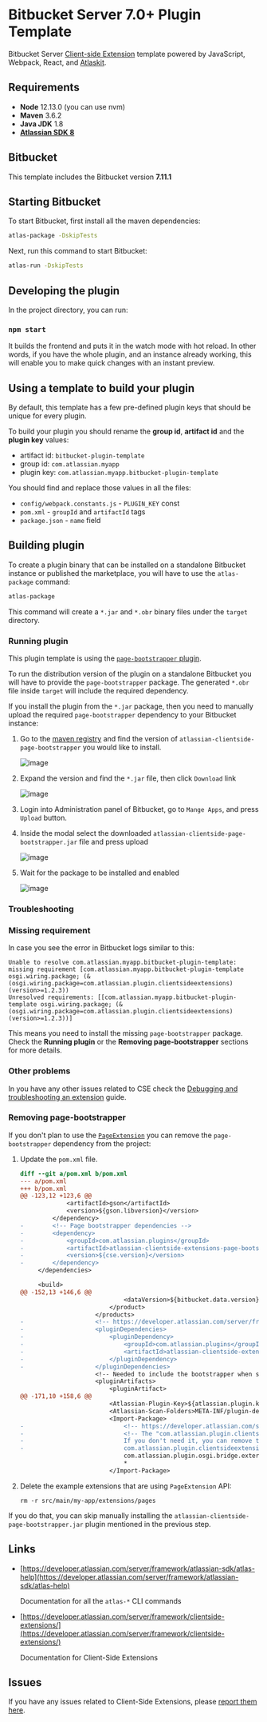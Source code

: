 # Bitbucket Server 7.0+ Plugin Template

Bitbucket Server [Client-side Extension](https://developer.atlassian.com/server/framework/clientside-extensions/) template powered by JavaScript, Webpack, React, and [Atlaskit](https://atlaskit.atlassian.com/).

## Requirements

-   **Node** 12.13.0 (you can use nvm)
-   **Maven** 3.6.2
-   **Java JDK** 1.8
-   [**Atlassian SDK 8**](https://developer.atlassian.com/server/framework/atlassian-sdk/downloads/)

## Bitbucket

This template includes the Bitbucket version **7.11.1**

## Starting Bitbucket

To start Bitbucket, first install all the maven dependencies:

```sh
atlas-package -DskipTests
```

Next, run this command to start Bitbucket:

```sh
atlas-run -DskipTests
```

## Developing the plugin

In the project directory, you can run:

### `npm start`

It builds the frontend and puts it in the watch mode with hot reload.
In other words, if you have the whole plugin, and an instance already working,
this will enable you to make quick changes with an instant preview.

## Using a template to build your plugin

By default, this template has a few pre-defined plugin keys that should be unique for every plugin.

To build your plugin you should rename the **group id**, **artifact id** and the **plugin key** values:

-   artifact id: `bitbucket-plugin-template`
-   group id: `com.atlassian.myapp`
-   plugin key: `com.atlassian.myapp.bitbucket-plugin-template`

You should find and replace those values in all the files:

-   `config/webpack.constants.js` - `PLUGIN_KEY` const
-   `pom.xml` - `groupId` and `artifactId` tags
-   `package.json` - `name` field

## Building plugin

To create a plugin binary that can be installed on a standalone Bitbucket instance or published the marketplace,
you will have to use the `atlas-package` command:

```sh
atlas-package
```

This command will create a `*.jar` and `*.obr` binary files under the `target` directory.

### Running plugin

This plugin template is using the [`page-bootstrapper` plugin](https://developer.atlassian.com/server/framework/clientside-extensions/guides/how-to/setup-page-bootstrapper/).

To run the distribution version of the plugin on a standalone Bitbucket you will have to provide the `page-bootstrapper` package. The generated `*.obr` file inside `target` will include the required dependency.

If you install the plugin from the `*.jar` package, then you need to manually upload the required `page-bootstrapper` dependency to your Bitbucket instance:

1. Go to the [maven registry](https://packages.atlassian.com/ui/repos/tree/General/maven-central-local%2Fcom%2Fatlassian%2Fplugins%2Fatlassian-clientside-extensions-page-bootstrapper)
   and find the version of `atlassian-clientside-page-bootstrapper` you would like to install.

    ![image](guides/page-bootstrapper-packages.png)

2. Expand the version and find the `*.jar` file, then click `Download` link

    ![image](guides/page-bootstrapper-download.png)

3. Login into Administration panel of Bitbucket, go to `Mange Apps`, and press `Upload` button.

4. Inside the modal select the downloaded `atlassian-clientside-page-bootstrapper.jar` file and press upload

    ![image](guides/page-bootstrapper-upload.png)

5. Wait for the package to be installed and enabled

    ![image](guides/page-bootstrapper-installed.png)

### Troubleshooting

### Missing requirement

In case you see the error in Bitbucket logs similar to this:

```
Unable to resolve com.atlassian.myapp.bitbucket-plugin-template: missing requirement [com.atlassian.myapp.bitbucket-plugin-template osgi.wiring.package; (&(osgi.wiring.package=com.atlassian.plugin.clientsideextensions)(version>=1.2.3))
Unresolved requirements: [[com.atlassian.myapp.bitbucket-plugin-template osgi.wiring.package; (&(osgi.wiring.package=com.atlassian.plugin.clientsideextensions)(version>=1.2.3))]
```

This means you need to install the missing `page-bootstrapper` package. Check the **Running plugin** or the **Removing page-bootstrapper** sections for more details.

### Other problems

In you have any other issues related to CSE check the [Debugging and troubleshooting an extension](https://developer.atlassian.com/server/framework/clientside-extensions/guides/how-to/debugging-and-troubleshooting-an-extension/) guide.

### Removing page-bootstrapper

If you don't plan to use the [`PageExtension`](https://developer.atlassian.com/server/framework/clientside-extensions/reference/api/extension-factories/page/) you can remove the `page-bootstrapper` dependency from the project:

1. Update the `pom.xml` file.

    ```patch
    diff --git a/pom.xml b/pom.xml
    --- a/pom.xml
    +++ b/pom.xml
    @@ -123,12 +123,6 @@
                 <artifactId>gson</artifactId>
                 <version>${gson.libversion}</version>
             </dependency>
    -        <!-- Page bootstrapper dependencies -->
    -        <dependency>
    -            <groupId>com.atlassian.plugins</groupId>
    -            <artifactId>atlassian-clientside-extensions-page-bootstrapper</artifactId>
    -            <version>${cse.version}</version>
    -        </dependency>
         </dependencies>

         <build>
    @@ -152,13 +146,6 @@
                                 <dataVersion>${bitbucket.data.version}</dataVersion>
                             </product>
                         </products>
    -                    <!-- https://developer.atlassian.com/server/framework/atlassian-sdk/bundling-extra-dependencies-in-an-obr/ -->
    -                    <pluginDependencies>
    -                        <pluginDependency>
    -                            <groupId>com.atlassian.plugins</groupId>
    -                            <artifactId>atlassian-clientside-extensions-page-bootstrapper</artifactId>
    -                        </pluginDependency>
    -                    </pluginDependencies>
                         <!-- Needed to include the bootstrapper when starting the project with AMPS -->
                         <pluginArtifacts>
                             <pluginArtifact>
    @@ -171,10 +158,6 @@
                             <Atlassian-Plugin-Key>${atlassian.plugin.key}</Atlassian-Plugin-Key>
                             <Atlassian-Scan-Folders>META-INF/plugin-descriptors</Atlassian-Scan-Folders>
                             <Import-Package>
    -                            <!-- https://developer.atlassian.com/server/framework/atlassian-sdk/bundling-extra-dependencies-in-an-obr/ -->
    -                            <!-- The "com.atlassian.plugin.clientsideextensions" import is required by the page-bootstrapper package.
    -                            If you don't need it, you can remove this line. -->
    -                            com.atlassian.plugin.clientsideextensions;version="${cse.version}",
                                 com.atlassian.plugin.osgi.bridge.external,
                                 *
                             </Import-Package>
    ```

2. Delete the example extensions that are using `PageExtension` API:
    ```
    rm -r src/main/my-app/extensions/pages
    ```

If you do that, you can skip manually installing the `atlassian-clientside-page-bootstrapper.jar` plugin mentioned in the previous step.

## Links

-   [https://developer.atlassian.com/server/framework/atlassian-sdk/atlas-help](https://developer.atlassian.com/server/framework/atlassian-sdk/atlas-help)

    Documentation for all the `atlas-*` CLI commands

-   [https://developer.atlassian.com/server/framework/clientside-extensions/](https://developer.atlassian.com/server/framework/clientside-extensions/)

    Documentation for Client-Side Extensions

## Issues

If you have any issues related to Client-Side Extensions, please [report them here](https://ecosystem.atlassian.net/browse/CSE).
